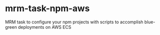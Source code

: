 # mrm-task-npm-aws
MRM task to configure your npm projects with scripts to accomplish blue-green deployments on AWS ECS
